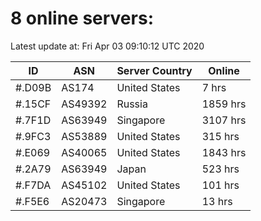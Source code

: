 # 8 online servers:

Latest update at: Fri Apr 03 09:10:12 UTC 2020

| ID | ASN | Server Country | Online |
| -- | --- | -------------- | ------ |
| #.D09B | AS174 | United States | 7 hrs |
| #.15CF | AS49392 | Russia | 1859 hrs |
| #.7F1D | AS63949 | Singapore | 3107 hrs |
| #.9FC3 | AS53889 | United States | 315 hrs |
| #.E069 | AS40065 | United States | 1843 hrs |
| #.2A79 | AS63949 | Japan | 523 hrs |
| #.F7DA | AS45102 | United States | 101 hrs |
| #.F5E6 | AS20473 | Singapore | 13 hrs |

